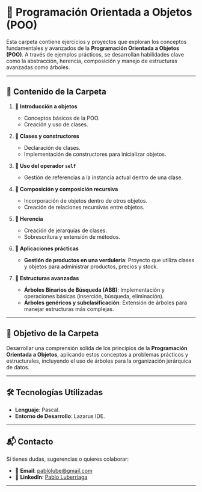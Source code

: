# 🧩 **Programación Orientada a Objetos (POO)**  

Esta carpeta contiene ejercicios y proyectos que exploran los conceptos fundamentales y avanzados de la **Programación Orientada a Objetos (POO)**. A través de ejemplos prácticos, se desarrollan habilidades clave como la abstracción, herencia, composición y manejo de estructuras avanzadas como árboles.  

---

## 📂 **Contenido de la Carpeta**  

1. **🔹 Introducción a objetos**  
   - Conceptos básicos de la POO.  
   - Creación y uso de clases.  

2. **🔹 Clases y constructores**  
   - Declaración de clases.  
   - Implementación de constructores para inicializar objetos.  

3. **🔹 Uso del operador `self`**  
   - Gestión de referencias a la instancia actual dentro de una clase.  

4. **🔹 Composición y composición recursiva**  
   - Incorporación de objetos dentro de otros objetos.  
   - Creación de relaciones recursivas entre objetos.  

5. **🔹 Herencia**  
   - Creación de jerarquías de clases.  
   - Sobrescritura y extensión de métodos.  

6. **🔹 Aplicaciones prácticas**  
   - **Gestión de productos en una verdulería**: Proyecto que utiliza clases y objetos para administrar productos, precios y stock.  

7. **🔹 Estructuras avanzadas**  
   - **Árboles Binarios de Búsqueda (ABB)**: Implementación y operaciones básicas (inserción, búsqueda, eliminación).  
   - **Árboles genéricos y subclasificación**: Extensión de árboles para manejar estructuras más complejas.  

---

## 🎯 **Objetivo de la Carpeta**  

Desarrollar una comprensión sólida de los principios de la **Programación Orientada a Objetos**, aplicando estos conceptos a problemas prácticos y estructurales, incluyendo el uso de árboles para la organización jerárquica de datos.  

---

## 🛠️ **Tecnologías Utilizadas**  
- **Lenguaje**: Pascal.  
- **Entorno de Desarrollo**: Lazarus IDE.  

---

## 📬 **Contacto**  

Si tienes dudas, sugerencias o quieres colaborar:  

- 📧 **Email**: [pablolube@gmail.com](mailto:pablolube@gmail.com)  
- 💼 **LinkedIn**: [Pablo Luberriaga](https://www.linkedin.com/in/pabloluberriaga)  

---

